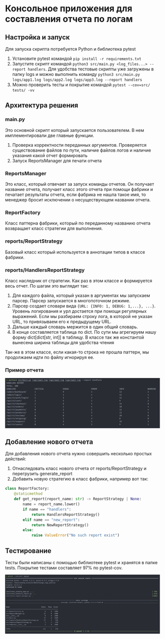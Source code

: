 # Консольное приложения для составления отчета по логам

## Настройка и запуск

Для запуска скрипта потребуется Python и библиотека pytest

1) Установите pytest командой `pip install -r requirements.txt`
2) Запустите скрипт командой `python3 src/main.py <log_files...> --report handlers`. Для удобства тестовые скрипты
   уже загружены в папку logs и можно выполнить команду
   `python3 src/main.py logs/app1.log logs/app2.log logs/app3.log --report handlers`
3) Можно проверить тесты и покрытие командой `pytest --cov=src/ tests/ -vv`

## Архитектура решения

### main.py

Это основной скрипт который запускается пользователем. В нем имплементировали две главные функции.

1) Проверка корректности переданных аргументов. Проверяется существование файлов по пути, наличие файлов логов и наличие
   указания какой отчет формировать
2) Запуск ReportsManager для печати отчета

### ReportsManager

Это класс, который отвечает за запуск команды отчетов. Он получает название отчета, получает класс этого отчета при
помощи фабрики и печатает результаты отчета, если фабрика не нашла такое имя, то менеджер бросит исключении о
несуществующем названии отчета.

### ReportFactory

Класс паттерна фабрики, который по переданному названию отчета возвращает класс стратегии для выполнения.

### reports/ReportStrategy

Базовый класс который используется в аннотации типов в классе фабрики.

### reports/HandlersReportStrategy

Класс наследник от стратегии. Как раз в этом классе и формируется весь отчет. По шагам это выглядит так:

1) Для каждого файла, который указан в аргументах мы запускаем парсер. Парсер запускается в многопоточном режиме.
2) Парсер создает словари вида `{URL: {INFO: 1, DEBUG: 1,...}, ...}`. Уровень логирования и урл достается при помощи
   регулярных выражений. Если мы разбираем строку лога, в которой не указан URL, то привязываем его к предыдущему URL.
3) Дальше каждый словарь мержится в один общий словарь.
4) В конце составляется таблица по dict. По сути мы агрегируем нашу форму dict[dict[str, int]] в таблицу. В классе так
   же константой вынесена ширина таблицы для удобства чтения

Так-же в этом классе, если какая-то строка не прошла паттерн, мы продолжаем идти по файлу игнорируя ее.

### Пример отчета

![main_example.png](img/main_example.png)

## Добавление нового отчета

Для добавления нового отчета нужно совершить несколько простых действий:

1) Отнаследовать класс нового отчета от reports/ReportStrategy и перегрузить generate_report
2) Добавить новую стратегию в класс фабрики, например вот так:

```python
class ReportFactory:
    @staticmethod
    def get_report(report_name: str) -> ReportStrategy | None:
        name = report_name.lower()
        if name == "handlers":
            return HandlersReportStrategy()
        elif name == "new_report":
            return NewReportStrategy()
        else:
            raise ValueError("No such report exist")

```

## Тестирование

Тесты были написаны с помощью библиотеке pytest и хранятся в папке tests. Покрытие тестами составляет 97% по pytest-cov.

![testing.png](img/testing.png)